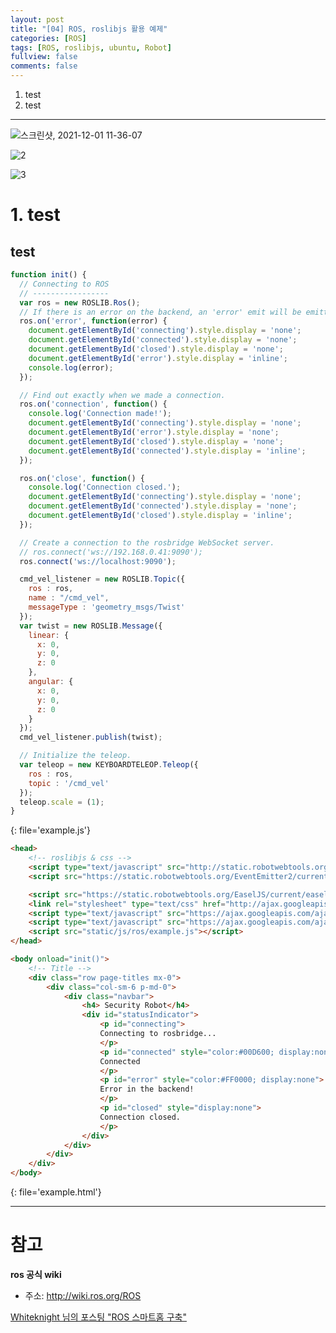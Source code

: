 ```yaml
---
layout: post
title: "[04] ROS, roslibjs 활용 예제"
categories: [ROS]
tags: [ROS, roslibjs, ubuntu, Robot]
fullview: false
comments: false
---
```


1. test
2. test

---

![스크린샷, 2021-12-01 11-36-07](https://user-images.githubusercontent.com/84369912/144162966-01304667-7f0d-4130-8894-13abad7f7e97.png)

![2](https://user-images.githubusercontent.com/84369912/144162855-c7f193a5-1fdf-4856-9a8f-08cf0b57c370.png)

![3](https://user-images.githubusercontent.com/84369912/144162912-9b86daed-4fbb-40ae-824a-eebb781bbd3b.png)

# 1. test

## test

```javascript
function init() {
  // Connecting to ROS
  // -----------------
  var ros = new ROSLIB.Ros();
  // If there is an error on the backend, an 'error' emit will be emitted.
  ros.on('error', function(error) {
    document.getElementById('connecting').style.display = 'none';
    document.getElementById('connected').style.display = 'none';
    document.getElementById('closed').style.display = 'none';
    document.getElementById('error').style.display = 'inline';
    console.log(error);
  });

  // Find out exactly when we made a connection.
  ros.on('connection', function() {
    console.log('Connection made!');
    document.getElementById('connecting').style.display = 'none';
    document.getElementById('error').style.display = 'none';
    document.getElementById('closed').style.display = 'none';
    document.getElementById('connected').style.display = 'inline';
  });

  ros.on('close', function() {
    console.log('Connection closed.');
    document.getElementById('connecting').style.display = 'none';
    document.getElementById('connected').style.display = 'none';
    document.getElementById('closed').style.display = 'inline';
  });

  // Create a connection to the rosbridge WebSocket server.
  // ros.connect('ws://192.168.0.41:9090');
  ros.connect('ws://localhost:9090');

  cmd_vel_listener = new ROSLIB.Topic({
    ros : ros,
    name : "/cmd_vel",
    messageType : 'geometry_msgs/Twist'
  });
  var twist = new ROSLIB.Message({
    linear: {
      x: 0,
      y: 0,
      z: 0
    },
    angular: {
      x: 0,
      y: 0,
      z: 0
    }
  });
  cmd_vel_listener.publish(twist);

  // Initialize the teleop.
  var teleop = new KEYBOARDTELEOP.Teleop({
    ros : ros,
    topic : '/cmd_vel'
  });
  teleop.scale = (1);
}
```
{: file='example.js'}

```html
<head>
    <!-- roslibjs & css -->
    <script type="text/javascript" src="http://static.robotwebtools.org/roslibjs/current/roslib.min.js"></script>
    <script src="https://static.robotwebtools.org/EventEmitter2/current/eventemitter2.min.js"></script>

    <script src="https://static.robotwebtools.org/EaselJS/current/easeljs.js"></script>
    <link rel="stylesheet" type="text/css" href="http://ajax.googleapis.com/ajax/libs/jqueryui/1.8/themes/base/jquery-ui.css" />
    <script type="text/javascript" src="https://ajax.googleapis.com/ajax/libs/jquery/1.8.0/jquery.min.js"></script>
    <script type="text/javascript" src="https://ajax.googleapis.com/ajax/libs/jqueryui/1.8.23/jquery-ui.min.js"></script>
    <script src="static/js/ros/example.js"></script>
</head>

<body onload="init()">
    <!-- Title -->
    <div class="row page-titles mx-0">
        <div class="col-sm-6 p-md-0">
            <div class="navbar">
                <h4> Security Robot</h4>
                <div id="statusIndicator">
                    <p id="connecting">
                    Connecting to rosbridge...
                    </p>
                    <p id="connected" style="color:#00D600; display:none">
                    Connected
                    </p>
                    <p id="error" style="color:#FF0000; display:none">
                    Error in the backend!
                    </p>
                    <p id="closed" style="display:none">
                    Connection closed.
                    </p>
                </div>
            </div>
        </div>
    </div>
</body>
```
{: file='example.html'}

---

# 참고

**ros 공식 wiki**

- 주소: <http://wiki.ros.org/ROS>

[Whiteknight 님의 포스팅 "ROS 스마트홈 구축"](https://whiteknight3672.tistory.com/245)